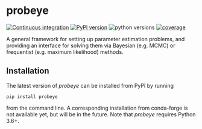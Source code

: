 # probeye

[![Continuous integration](https://github.com/BAMresearch/probeye/actions/workflows/push.yaml/badge.svg)](https://github.com/BAMresearch/probeye/actions)
[![PyPI version](https://img.shields.io/pypi/v/probeye)](https://pypi.org/project/probeye/)
![python versions](https://img.shields.io/pypi/pyversions/probeye)
[![coverage](https://img.shields.io/endpoint?url=https://gist.githubusercontent.com/aklawonn/5eb707145cc7d75de25b43d25b13c972/raw/probeye_main_coverage.json)](https://en.wikipedia.org/wiki/Code_coverage)

A general framework for setting up parameter estimation problems, and providing an interface for solving them via Bayesian (e.g. MCMC) or frequentist (e.g. maximum likelihood) methods.

## Installation

The latest version of _probeye_ can be installed from PyPI by running

`pip install probeye`

from the command line. A corresponding installation from conda-forge is not available yet, but will be in the future. Note that _probeye_ requires Python 3.6+.
